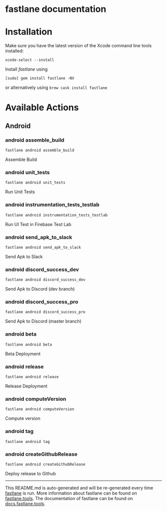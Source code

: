 fastlane documentation
================
# Installation

Make sure you have the latest version of the Xcode command line tools installed:

```
xcode-select --install
```

Install _fastlane_ using
```
[sudo] gem install fastlane -NV
```
or alternatively using `brew cask install fastlane`

# Available Actions
## Android
### android assemble_build
```
fastlane android assemble_build
```
Assemble Build
### android unit_tests
```
fastlane android unit_tests
```
Run Unit Tests
### android instrumentation_tests_testlab
```
fastlane android instrumentation_tests_testlab
```
Run UI Test in Firebase Test Lab
### android send_apk_to_slack
```
fastlane android send_apk_to_slack
```
Send Apk to Slack
### android discord_success_dev
```
fastlane android discord_success_dev
```
Send Apk to Discord (dev branch)
### android discord_success_pro
```
fastlane android discord_success_pro
```
Send Apk to Discord (master branch)
### android beta
```
fastlane android beta
```
Beta Deployment
### android release
```
fastlane android release
```
Release Deployment
### android computeVersion
```
fastlane android computeVersion
```
Compute version
### android tag
```
fastlane android tag
```

### android createGithubRelease
```
fastlane android createGithubRelease
```
Deploy release to Github

----

This README.md is auto-generated and will be re-generated every time [fastlane](https://fastlane.tools) is run.
More information about fastlane can be found on [fastlane.tools](https://fastlane.tools).
The documentation of fastlane can be found on [docs.fastlane.tools](https://docs.fastlane.tools).
